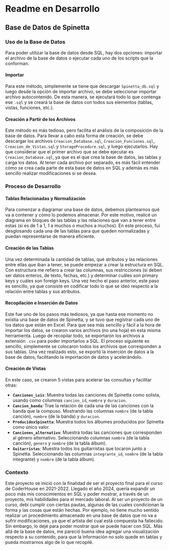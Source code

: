 # Readme en Desarrollo

## Base de Datos de Spinetta

### Uso de la Base de Datos

Para poder utilizar la base de datos desde SQL, hay dos opciones: importar el archivo de la base de datos o ejecutar cada uno de los scripts que la conforman.

#### Importar

Para este método, simplemente se tiene que descargar `Spinetta_db.sql` y luego desde la opción de importar archivo, se debe seleccionar importar archivo autocontenido. De esta manera, se ejecutará todo lo que contenga ese `.sql` y se creará la base de datos con todos sus elementos (tablas, vistas, funciones, etc.).

#### Creación a Partir de los Archivos

Este método es más tedioso, pero facilita el análisis de la composición de la base de datos. Para llevar a cabo esta forma de creación, se debe descargar los archivos `Creacion_Database.sql`, `Creacion_Funciones.sql`, `Creacion_de_Vistas.sql` y `StorageProcedure.sql`, y luego ejecutarlos. Hay que considerar que el primer archivo que se debe ejecutar es `Creacion_Database.sql`, ya que es el que crea la base de datos, las tablas y carga los datos. Al tener cada archivo por separado, es más fácil entender cómo se crea cada parte de esta base de datos en SQL y además es más sencillo realizar modificaciones si se desea.

### Proceso de Desarrollo

#### Tablas Relacionadas y Normalización

Para comenzar a diagramar una base de datos, debemos plantearnos qué va a contener y cómo lo podemos almacenar. Por este motivo, realicé un diagrama en bloques de las tablas y las relaciones que van a tener entre estas (si es de 1 a 1, 1 a muchos o muchos a muchos). En este proceso, fui desglosando cada una de las tablas para que queden normalizadas y puedan representarse de manera eficiente.

#### Creación de las Tablas

Una vez determinada la cantidad de tablas, qué atributos y las relaciones entre ellas que iban a tener, se puede empezar a crear la estructura en SQL. Con estructura me refiero a crear las columnas, sus restricciones (si deben ser datos enteros, de texto, fechas, etc.) y determinar cuáles son primary keys y cuáles son foreign keys. Una vez hecho el paso anterior, este paso es sencillo, ya que consiste en codificar todo lo que se ideó respecto a la relación entre tablas y sus atributos.

#### Recopilación e Inserción de Datos

Este fue uno de los pasos más tediosos, ya que hasta ese momento no existía una base de datos de Spinetta, y se tuvo que registrar cada uno de los datos que están en Excel. Para que sea más sencillo y fácil a la hora de importar los datos, se crearon varios archivos (no una hoja) en esta misma herramienta. Luego de recopilar todo, se exportaron los archivos a extensión `.csv` para poder importarlos a SQL. El proceso siguiente es sencillo, simplemente se colocaron todos los archivos que corresponden a sus tablas. Una vez realizado esto, se exportó la inserción de datos a la base de datos, facilitando la importación de datos y acelerándolo.

#### Creación de Vistas

En este caso, se crearon 5 vistas para acelerar las consultas y facilitar otras:

- **`Canciones_Luis`**: Muestra todas las canciones de Spinetta como solista, usando como columnas `cancion_id`, `nombre` y `duracion`.
- **`Cancion_banda`**: Trae la relación de cada una de las canciones con la banda que la compuso. Mostrando las columnas `nombre` (de la tabla canción), `nombre` (de la banda) y `duracion`.
- **`ProducidoxSpinetta`**: Muestra todos los álbumes producidos por Spinetta como único valor.
- **`Canciones_alternativo`**: Muestra todas las canciones que corresponden al género alternativo. Seleccionando columnas `nombre` (de la tabla canción), `genero` y `nombre` (de la tabla álbum).
- **`Guitarristas`**: Muestra todos los guitarristas que tocaron junto a Spinetta. Seleccionando las columnas `integrante_id`, `nombre` (de la tabla integrante) y `nombre` (de la tabla álbum).

### Contexto

Este proyecto se inició con la finalidad de ser el proyecto final para el curso de CoderHouse en 2021-2022. Llegado el año 2024, quería expandir un poco más mis conocimientos en SQL y poder mostrar, a través de un proyecto, mis habilidades para el mercado laboral. Al ser un proyecto de un curso, debí cumplir con ciertas pautas, algunas de las cuales condicionan la forma y las cosas que están hechas. Por ejemplo, no tiene mucho sentido realizar un procedimiento almacenado en una base de datos que no va a sufrir modificaciones, ya que el artista del cual está compuesta ha fallecido. Sin embargo, lo dejé para poder mostrar qué se puede hacer con SQL. Más allá de la base de datos, me pareció buena idea agregar una visualización respecto a su contenido, para que la información no solo quede en tablas y pueda mostrarnos algo de lo que recopilé.
